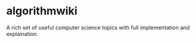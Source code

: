 # algorithmwiki 
A rich set of useful computer science topics with full implementation and explaination.
